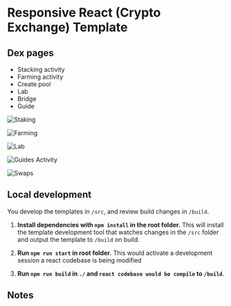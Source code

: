 # Responsive React (Crypto Exchange) Template

## Dex pages 
* Stacking activity
* Farming activity
* Create pool
* Lab
* Bridge
* Guide 

![Staking](https://firebasestorage.googleapis.com/v0/b/re-bench.appspot.com/o/Screenshot%20from%202021-07-21%2017-53-45.png?alt=media&token=cc160b15-e90b-48b5-9760-dfba65d4d36f)


![Farming](https://firebasestorage.googleapis.com/v0/b/re-bench.appspot.com/o/Screenshot%20from%202021-07-21%2017-53-56.png?alt=media&token=400d8e6b-4b5b-4073-b20e-a8e8994bbfcb)

![Lab](https://firebasestorage.googleapis.com/v0/b/re-bench.appspot.com/o/Screenshot%20from%202021-07-21%2017-54-19.png?alt=media&token=6260d3f6-d887-4057-8ed1-fe11cf9f63d1)

![Guides Activity](https://firebasestorage.googleapis.com/v0/b/re-bench.appspot.com/o/Screenshot%20from%202021-07-21%2017-54-37.png?alt=media&token=aec295f2-499c-4047-b6a8-8f3585c43406)

![Swaps](https://firebasestorage.googleapis.com/v0/b/re-bench.appspot.com/o/Screenshot%20from%202021-07-23%2012-03-09.png?alt=media&token=fe108b66-12d4-4424-b0f7-ac071a3cdc94)
## Local development

You develop the templates in `/src`, and review build changes in `/build`.

1. **Install dependencies with `npm install` in the root folder.** This will install the template development tool that watches changes in the `/src` folder and output the template to `/build` on  build.

2. **Run `npm run start` in root folder.** This would activate a development session a react codebase is being modified

3. **Run `npm run build` in `./` and `react codebase would be compile` to `/build`**.
## Notes
